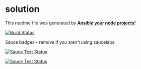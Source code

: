 # solution

This readme file was generated by **[Ansible your node projects!](https://github.com/danielbush/ansible-your-node-projects)**

[![Build Status](https://travis-ci.org/danielbush/solution.svg?branch=master)](https://travis-ci.org/danielbush/solution)

Sauce badges - remove if you aren't using saucelabs:

[![Sauce Test Status](https://saucelabs.com/buildstatus/danb77)](https://saucelabs.com/u/danb77)

[![Sauce Test Status](https://saucelabs.com/browser-matrix/danb77.svg)](https://saucelabs.com/u/danb77)


